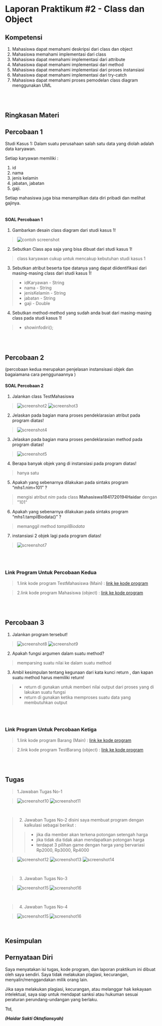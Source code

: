 # Laporan Praktikum #2 - Class dan Object

## Kompetensi

1. Mahasiswa dapat memahami deskripsi dari class dan object
2. Mahasiswa memahami implementasi dari class
3. Mahasiswa dapat memahami implementasi dari attribute
4. Mahasiswa dapat memahami implementasi dari method
5. Mahasiswa dapat memahami implementasi dari proses instansiasi
6. Mahasiswa dapat memahami implementasi dari try-catch
7. Mahasiswa dapat memahami proses pemodelan class diagram menggunakan UML

<br><br>
## Ringkasan Materi



## Percobaan 1

Studi Kasus 1:
Dalam suatu perusahaan salah satu data yang diolah adalah data karyawan. 

Setiap karyawan memiliki :
1. id
2. nama 
3. jenis kelamin 
4. jabatan, jabatan
5. gaji. 

Setiap mahasiswa juga bisa menampilkan data diri pribadi dan melihat gajinya.
<br>
<br>

#### SOAL Percobaan 1
1. Gambarkan desain class diagram dari studi kasus 1!
>![contoh screenshot](img/Screenshot_1.png)


2. Sebutkan Class apa saja yang bisa dibuat dari studi kasus 1!
>class karyawan cukup untuk mencakup kebutuhan studi kasus 1


3. Sebutkan atribut beserta tipe datanya yang dapat diidentifikasi dari masing-masing class dari studi kasus 1!
>* idKaryawan - String
>* nama - String
>* jenisKelamin - String
>* jabatan - String
>* gaji - Double


4. Sebutkan method-method yang sudah anda buat dari masing-masing class pada studi kasus 1!
>* showinfodiri();

<br><br>

## Percobaan 2

(percobaan kedua merupakan penjelasan instansisasi objek dan bagaiamana cara penggunaannya )

#### SOAL Percobaan 2

1. Jalankan class TestMahasiswa
>![screenshot2](img/Screenshot_2.png)
>![screenshot3](img/Screenshot_3.png)


2. Jelaskan pada bagian mana proses pendeklarasian atribut pada program diatas!
>![screenshot4](img/Screenshot_4.png)

3. Jelaskan pada bagian mana proses pendeklarasian method pada program diatas!
>![screenshot5](img/Screenshot_5.png)


4. Berapa banyak objek yang di instansiasi pada program diatas!
> hanya satu

5. Apakah yang sebenarnya dilakukan pada sintaks program “mhs1.nim=101” ?
> mengisi atribut *nim* pada class **Mahasiswa1841720194Haidar** dengan "101"

6. Apakah yang sebenarnya dilakukan pada sintaks program “mhs1.tampilBiodata()” ?
> memanggil method *tampilBiodata*

7. instansiasi 2 objek lagi pada program diatas!
>![screenshot7](img/Screenshot_7.png)

<br><br>

### Link Program Untuk Percobaan Kedua
>1.link kode program TestMahasiswa (Main) : [link ke kode program](../../src/2_Class_dan_Object/TestMahasiswa1841720194Haidar.java)

>2.link kode program Mahasiswa (object) : [link ke kode program](../../src/2_Class_dan_Object/Mahasiswa1841720194Haidar.java)

<br><br>

## Percobaan 3
1. Jalankan program tersebut!
>![screenshot8](img/Screenshot_8.png)
>![screenshot9](img/Screenshot_9.png)

2. Apakah fungsi argumen dalam suatu method?
> memparsing suatu nilai ke dalam suatu method

3. Ambil kesimpulan tentang kegunaan dari kata kunci return , dan kapan suatu method harus memiliki return!
> *  return di gunakan untuk memberi nilai output dari proses yang di lakukan suatu fungsi
> * return di gunakan ketika memproses suatu data yang membutuhkan output

<br><br>

### Link Program Untuk Percobaan Ketiga
>1.link kode program Barang (Main) : [link ke kode program](../../src/2_Class_dan_Object/Barang1841720194Haidar.java)

>2.link kode program TestBarang (object) : [link ke kode program](../../src/2_Class_dan_Object/TestBarang1841720194Haidar.java)

<br><br>

## Tugas


>1.Jawaban Tugas No-1

>![screenshot10](img/Screenshot_10.png)
>![screenshot11](img/Screenshot_11.png)

<br>

>2. Jawaban Tugas No-2 
>disini saya membuat program dengan kalkulasi sebagai berikut :
>>* jika dia member akan terkena potongan setengah harga
>>* jika tidak dia tidak akan mendapatkan potongan harga
>>* terdapat 3 pilihan game dengan harga yang bervariasi Rp2000, Rp3000, Rp4000

>![screenshot12](img/Screenshot_12.png)
>![screenshot13](img/Screenshot_13.png)
>![screenshot14](img/Screenshot_14.png)

<br>

>3. Jawaban Tugas No-3

>![screenshot15](img/Screenshot_15.png)
>![screenshot16](img/Screenshot_16.png)

<br>

>4. Jawaban Tugas No-4

>![screenshot15](img/Screenshot_15.png)
>![screenshot16](img/Screenshot_16.png)

<br>

## Kesimpulan


## Pernyataan Diri

Saya menyatakan isi tugas, kode program, dan laporan praktikum ini dibuat oleh saya sendiri. Saya tidak melakukan plagiasi, kecurangan, menyalin/menggandakan milik orang lain.

Jika saya melakukan plagiasi, kecurangan, atau melanggar hak kekayaan intelektual, saya siap untuk mendapat sanksi atau hukuman sesuai peraturan perundang-undangan yang berlaku.

Ttd,

***(Haidar Sakti Oktafiansyah)***
